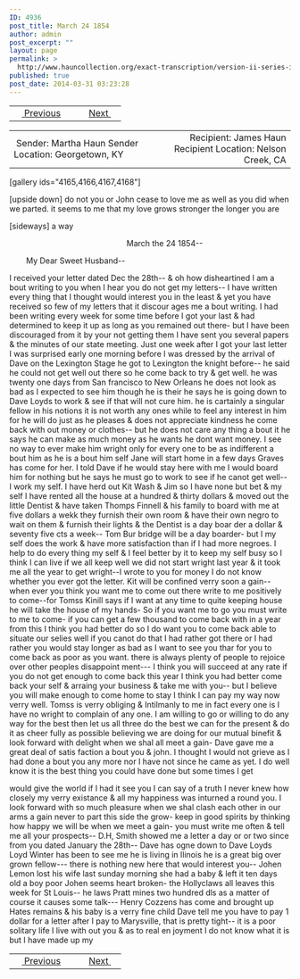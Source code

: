 ```yaml
---
ID: 4936
post_title: March 24 1854
author: admin
post_excerpt: ""
layout: page
permalink: >
  http://www.hauncollection.org/exact-transcription/version-ii-series-ii/march-24-1854/
published: true
post_date: 2014-03-31 03:23:28
---
```

<table style="width: 100%;" align="center">
<tbody>
<tr>
<td width="50%"> <a href="http://www.hauncollection.org/version-2/version-ii-series-ii/1845-1854/"><img src="https://lh3.googleusercontent.com/-EFJpxxNiPNw/VqgtWBCZrMI/AAAAAAAAAFU/WfY4lPFWWkg/s800-Ic42/Soeb-Plain-Arrows-8-10px.png" alt="" width="10" height="10" /> Previous</a></td>
<td style="text-align: right;"> <a href="http://www.hauncollection.org/version-2/version-ii-series-ii/april-10-1854/">Next <img src="https://lh3.googleusercontent.com/-67k0cYlpXHw/VqgtWKz1MXI/AAAAAAAAAFU/k9PW_Piyurk/s800-Ic42/Soeb-Plain-Arrows-5-10px.png" alt="" width="10" height="10" /></a></td>
</tr>
</tbody>
</table>
<table style="width: 100%;" align="center">
<tbody>
<tr>
<td width="50%"> Sender: Martha Haun
Sender Location: Georgetown, KY</td>
<td style="text-align: right;">Recipient: James Haun
Recipient Location: Nelson Creek, CA</td>
</tr>
</tbody>
</table>
[gallery ids="4165,4166,4167,4168"]

[upside down]
do not you or John cease to love me as well as you
did when we parted. it seems to me that my love
grows stronger the longer you are

[sideways]
a way
<p style="padding-left: 210px;">March the 24 1854--</p>
<p style="padding-left: 30px;">My Dear Sweet Husband--</p>
I received your letter
dated Dec the 28th-- &amp; oh how disheartined I am a
bout writing to you when I hear you do not get
my letters-- I have written every thing that I thought
would interest you in the least &amp; yet you have
received so few of my letters that it discour
ages me a bout writing. I had been writing every
week for some time before I got your last
&amp; had determined to keep it up as long as you
remained out there- but I have been discouraged
from it by your not getting them I have sent
you several papers &amp; the minutes of our state
meeting. Just one week after I got your last letter
I was surprised early one morning before I was
dressed by the arrival of Dave on the Lexington
Stage he got to Lexington the knight before--
he said he could not get well out there so
he come back to try &amp; get well. he was twenty
one days from San francisco to New Orleans
he does not look as bad as I expected to see him
though he is their he says he is going down to
Dave Loyds to work &amp; see if that will not cure
him. he is cartainly a singular fellow in his
notions it is not worth any ones while to feel any
interest in him for he will do just as he pleases
&amp; does not appreciate kindness he come back with
out money or clothes-- but he does not care any thing
a bout it he says he can make as much money as
he wants he dont want money. I see no way to
ever make him wright only for every one to be as
indifferent a bout him as he is a bout him self
Jane will start home in a few days Graves has
come for her. I told Dave if he would stay here
with me I would board him for nothing but
he says he must go to work to see if he canot
get well-- I work my self. I have herd out
Kit Wash &amp; Jim so I have none but bet &amp; my self
I have rented all the house at a hundred &amp; thirty
dollars &amp; moved out the little Dentist &amp; have
taken Thomps Finnell &amp; his family to board with
me at five dollars a wekk they furnish their own
room &amp; have their own negro to wait on them
&amp; furnish their lights &amp; the Dentist is a day boar
der a dollar &amp; seventy five cts a week-- Tom Bur
bridge will be a day boarder- but I my self
does the work &amp; have more satisfaction than
if I had more negroes. I help to do every thing my
self &amp; I feel better by it to keep my self busy so
I think I can live if we all keep well we did not
start wright last year &amp; it took me all the year to
get wright--I wrote to you for money I do not
know whether you ever got the letter. Kit will
be confined verry soon a gain-- when ever you
think you want me to come out there write to
me positively to come--for Tomss Kinill says
if I want at any time to quite keeping house he
will take the house of my hands- So if you want
me to go you must write to me to come- if you
can get a few thousand to come back with
in a year from this I think you had better do so
I do want you to come back able to situate our
selies well if you canot do that I had rather
got there or I had rather you would stay longer
as bad as I want to see you thar for you to
come back as poor as you want. there is always
plenty of people to rejoice over other peoples disappoint
ment--- I think you will succeed at any rate if
you do not get enough to come back this year I think
you had better come back your self &amp; arraing
your business &amp; take me with you-- but I believe
you will make enough to come home to stay I think
I can pay my way now verry well. Tomss is verry
obliging &amp; Intilmanly to me in fact every one is
I have no wright to complain of any one. I am willing
to go or willing to do any way for the best then let us
all three do the best we can for the present &amp; do it as cheer
fully as possible believing we are doing for our mutual
binefit &amp; look forward with delight when we shal
all meet a gain- Dave gave me a great deal of satis
faction a bout you &amp; john. I thought I would not
grieve as I had done a bout you any more nor I
have not since he came as yet. I do well know it is the
best thing you could have done but some times I get

would give the world if I had it see you I
can say of a truth I never knew how closely my
verry existance &amp; all my happiness was inturned a
round you. I look forward with so much pleasure
when we shal clash each other in our arms a
gain never to part this side the grow- keep in
good spirits by thinking how happy we will be
when we meet a gain- you must write me often &amp;
tell me all your prospects-- D.H, Smith showed
me a letter a day or or two since from you dated
January the 28th-- Dave has ogne down to Dave
Loyds Loyd Winter has been to see me he
is living in Ilinois he is a great big over grown
fellow--- there is nothing new here that would
interest you-- Johen Lemon lost his wife last
sunday morning she had a baby &amp; left it ten days
old a boy poor Johen seems heart broken- the
Hollyclaws all leaves this week for St Louis--
he laws Pratt mines two hundred dls as a
matter of course it causes some talk---
Henry Cozzens has come and brought up Hates
remains &amp; his baby is a verry fine child
Dave tell me you have to pay 1 dollar for a
letter after I pay to Marysville, that is pretty
tight-- it is a poor solitary life I live
with out you &amp; as to real en joyment I do not
know what it is but I have made up my

<table style="width: 100%;" align="center">
<tbody>
<tr>
<td width="50%"> <a href="http://www.hauncollection.org/version-2/version-ii-series-ii/1845-1854/"><img src="https://lh3.googleusercontent.com/-EFJpxxNiPNw/VqgtWBCZrMI/AAAAAAAAAFU/WfY4lPFWWkg/s800-Ic42/Soeb-Plain-Arrows-8-10px.png" alt="" width="10" height="10" /> Previous</a></td>
<td style="text-align: right;"> <a href="http://www.hauncollection.org/version-2/version-ii-series-ii/april-10-1854/">Next <img src="https://lh3.googleusercontent.com/-67k0cYlpXHw/VqgtWKz1MXI/AAAAAAAAAFU/k9PW_Piyurk/s800-Ic42/Soeb-Plain-Arrows-5-10px.png" alt="" width="10" height="10" /></a></td>
</tr>
</tbody>
</table>